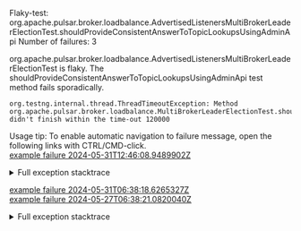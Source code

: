         
Flaky-test: org.apache.pulsar.broker.loadbalance.AdvertisedListenersMultiBrokerLeaderElectionTest.shouldProvideConsistentAnswerToTopicLookupsUsingAdminApi
Number of failures: 3

org.apache.pulsar.broker.loadbalance.AdvertisedListenersMultiBrokerLeaderElectionTest is flaky. The shouldProvideConsistentAnswerToTopicLookupsUsingAdminApi test method fails sporadically.

```
org.testng.internal.thread.ThreadTimeoutException: Method org.apache.pulsar.broker.loadbalance.MultiBrokerLeaderElectionTest.shouldProvideConsistentAnswerToTopicLookupsUsingAdminApi() didn't finish within the time-out 120000
```

Usage tip: To enable automatic navigation to failure message, open the following links with CTRL/CMD-click.  
[example failure 2024-05-31T12:46:08.9489902Z](https://github.com/apache/pulsar/actions/runs/9317898192/job/25649546819#step:10:1244)  


<details>
<summary>Full exception stacktrace</summary>
<code><pre>
org.testng.internal.thread.ThreadTimeoutException: Method org.apache.pulsar.broker.loadbalance.MultiBrokerLeaderElectionTest.shouldProvideConsistentAnswerToTopicLookupsUsingAdminApi() didn't finish within the time-out 120000
	at java.base@17.0.11/jdk.internal.misc.Unsafe.park(Native Method)
	at java.base@17.0.11/java.util.concurrent.locks.LockSupport.park(LockSupport.java:211)
	at java.base@17.0.11/java.util.concurrent.FutureTask.awaitDone(FutureTask.java:447)
	at java.base@17.0.11/java.util.concurrent.FutureTask.get(FutureTask.java:190)
	at app//org.apache.pulsar.broker.loadbalance.MultiBrokerLeaderElectionTest.shouldProvideConsistentAnswerToTopicLookupsUsingAdminApi(MultiBrokerLeaderElectionTest.java:135)
	at java.base@17.0.11/jdk.internal.reflect.NativeMethodAccessorImpl.invoke0(Native Method)
	at java.base@17.0.11/jdk.internal.reflect.NativeMethodAccessorImpl.invoke(NativeMethodAccessorImpl.java:77)
	at java.base@17.0.11/jdk.internal.reflect.DelegatingMethodAccessorImpl.invoke(DelegatingMethodAccessorImpl.java:43)
	at java.base@17.0.11/java.lang.reflect.Method.invoke(Method.java:568)
	at app//org.testng.internal.invokers.MethodInvocationHelper.invokeMethod(MethodInvocationHelper.java:139)
	at app//org.testng.internal.invokers.InvokeMethodRunnable.runOne(InvokeMethodRunnable.java:47)
	at app//org.testng.internal.invokers.InvokeMethodRunnable.call(InvokeMethodRunnable.java:76)
	at app//org.testng.internal.invokers.InvokeMethodRunnable.call(InvokeMethodRunnable.java:11)
	at java.base@17.0.11/java.util.concurrent.FutureTask.run(FutureTask.java:264)
	at java.base@17.0.11/java.util.concurrent.ThreadPoolExecutor.runWorker(ThreadPoolExecutor.java:1136)
	at java.base@17.0.11/java.util.concurrent.ThreadPoolExecutor$Worker.run(ThreadPoolExecutor.java:635)
	at java.base@17.0.11/java.lang.Thread.run(Thread.java:840)

</pre></code>
</details>

[example failure 2024-05-31T06:38:18.6265327Z](https://github.com/apache/pulsar/actions/runs/9313641535/job/25636692794#step:11:1192)  
[example failure 2024-05-27T06:38:21.0820040Z](https://github.com/apache/pulsar/actions/runs/9249975382/job/25443012366#step:10:1209)  


<details>
<summary>Full exception stacktrace</summary>
<code><pre>
org.testng.internal.thread.ThreadTimeoutException: Method org.apache.pulsar.broker.loadbalance.MultiBrokerLeaderElectionTest.shouldProvideConsistentAnswerToTopicLookupsUsingAdminApi() didn't finish within the time-out 120000
	at java.base/jdk.internal.misc.Unsafe.park(Native Method)
	at java.base/java.util.concurrent.locks.LockSupport.park(LockSupport.java:221)
	at java.base/java.util.concurrent.FutureTask.awaitDone(FutureTask.java:500)
	at java.base/java.util.concurrent.FutureTask.get(FutureTask.java:190)
	at org.apache.pulsar.broker.loadbalance.MultiBrokerLeaderElectionTest.shouldProvideConsistentAnswerToTopicLookupsUsingAdminApi(MultiBrokerLeaderElectionTest.java:135)
	at java.base/jdk.internal.reflect.DirectMethodHandleAccessor.invoke(DirectMethodHandleAccessor.java:103)
	at java.base/java.lang.reflect.Method.invoke(Method.java:580)
	at org.testng.internal.invokers.MethodInvocationHelper.invokeMethod(MethodInvocationHelper.java:139)
	at org.testng.internal.invokers.InvokeMethodRunnable.runOne(InvokeMethodRunnable.java:47)
	at org.testng.internal.invokers.InvokeMethodRunnable.call(InvokeMethodRunnable.java:76)
	at org.testng.internal.invokers.InvokeMethodRunnable.call(InvokeMethodRunnable.java:11)
	at java.base/java.util.concurrent.FutureTask.run(FutureTask.java:317)
	at java.base/java.util.concurrent.ThreadPoolExecutor.runWorker(ThreadPoolExecutor.java:1144)
	at java.base/java.util.concurrent.ThreadPoolExecutor$Worker.run(ThreadPoolExecutor.java:642)
	at java.base/java.lang.Thread.run(Thread.java:1583)

</pre></code>
</details>

